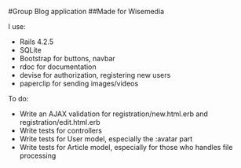 #Group Blog application
##Made for Wisemedia

I use:
* Rails 4.2.5
* SQLite
* Bootstrap for buttons, navbar
* rdoc for documentation
* devise for authorization, registering new users
* paperclip for sending images/videos

To do:
* Write an AJAX validation for registration/new.html.erb and registration/edit.html.erb
* Write tests for controllers
* Write tests for User model, especially the :avatar part
* Write tests for Article model, especially for those who handles file processing